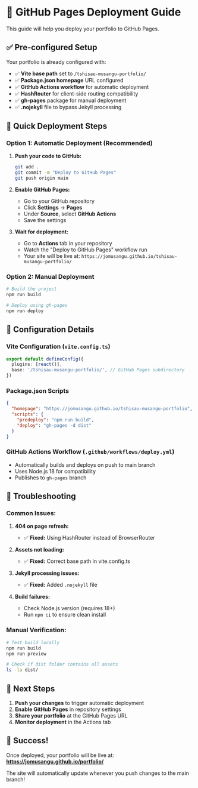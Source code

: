 # 🚀 GitHub Pages Deployment Guide

This guide will help you deploy your portfolio to GitHub Pages.

## ✅ Pre-configured Setup

Your portfolio is already configured with:

- ✅ **Vite base path** set to `/tshisau-musangu-portfolio/`
- ✅ **Package.json homepage** URL configured
- ✅ **GitHub Actions workflow** for automatic deployment
- ✅ **HashRouter** for client-side routing compatibility
- ✅ **gh-pages** package for manual deployment
- ✅ **.nojekyll** file to bypass Jekyll processing

## 🎯 Quick Deployment Steps

### Option 1: Automatic Deployment (Recommended)

1. **Push your code to GitHub:**
   ```bash
   git add .
   git commit -m "Deploy to GitHub Pages"
   git push origin main
   ```

2. **Enable GitHub Pages:**
   - Go to your GitHub repository
   - Click **Settings** → **Pages**
   - Under **Source**, select **GitHub Actions**
   - Save the settings

3. **Wait for deployment:**
   - Go to **Actions** tab in your repository
   - Watch the "Deploy to GitHub Pages" workflow run
   - Your site will be live at: `https://jomusangu.github.io/tshisau-musangu-portfolio/`

### Option 2: Manual Deployment

```bash
# Build the project
npm run build

# Deploy using gh-pages
npm run deploy
```

## 🔧 Configuration Details

### Vite Configuration (`vite.config.ts`)
```typescript
export default defineConfig({
  plugins: [react()],
  base: '/tshisau-musangu-portfolio/', // GitHub Pages subdirectory
})
```

### Package.json Scripts
```json
{
  "homepage": "https://jomusangu.github.io/tshisau-musangu-portfolio",
  "scripts": {
    "predeploy": "npm run build",
    "deploy": "gh-pages -d dist"
  }
}
```

### GitHub Actions Workflow (`.github/workflows/deploy.yml`)
- Automatically builds and deploys on push to main branch
- Uses Node.js 18 for compatibility
- Publishes to `gh-pages` branch

## 🐛 Troubleshooting

### Common Issues:

1. **404 on page refresh:**
   - ✅ **Fixed:** Using HashRouter instead of BrowserRouter

2. **Assets not loading:**
   - ✅ **Fixed:** Correct base path in vite.config.ts

3. **Jekyll processing issues:**
   - ✅ **Fixed:** Added `.nojekyll` file

4. **Build failures:**
   - Check Node.js version (requires 18+)
   - Run `npm ci` to ensure clean install

### Manual Verification:

```bash
# Test build locally
npm run build
npm run preview

# Check if dist folder contains all assets
ls -la dist/
```

## 📝 Next Steps

1. **Push your changes** to trigger automatic deployment
2. **Enable GitHub Pages** in repository settings
3. **Share your portfolio** at the GitHub Pages URL
4. **Monitor deployment** in the Actions tab

## 🎉 Success!

Once deployed, your portfolio will be live at:
**https://jomusangu.github.io/portfolio/**

The site will automatically update whenever you push changes to the main branch!
